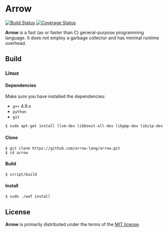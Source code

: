 Arrow
=====
[![Build Status](https://travis-ci.org/arrow-lang/arrow.svg?branch=master)](https://travis-ci.org/arrowlang/arrow)
[![Coverage Status](https://coveralls.io/repos/arrowlang/arrow/badge.svg?branch=master)](https://coveralls.io/r/arrowlang/arrow?branch=master)

**Arrow** is a fast (as or faster than C) general-purpose programming language. It does not employ a garbage collector and has minimal runtime overhead.

## Build

### Linux

#### Dependencies

Make sure you have installed the dependencies:
 - `g++` 4.9.x
 - `python`
 - `git`

```bash
$ sudo apt-get install llvm-dev libboost-all-dev libgmp-dev libzip-dev
```

#### Clone

```
$ git clone https://github.com/arrow-lang/arrow.git
$ cd arrow
```

#### Build

```bash
$ script/build
```

#### Install

```bash
$ sudo ./waf install
```

## License

**Arrow** is primarily distributed under the terms of the [MIT license](http://opensource.org/licenses/MIT).
